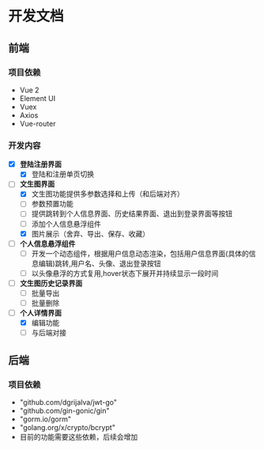 # 开发文档

## 前端

### 项目依赖
- Vue 2
- Element UI
- Vuex
- Axios
- Vue-router

### 开发内容

- [x] **登陆注册界面**
  - [x] 登陆和注册单页切换

- [ ] **文生图界面**
  - [x] 文生图功能提供多参数选择和上传（和后端对齐）
  - [ ] 参数预置功能
  - [ ] 提供跳转到个人信息界面、历史结果界面、退出到登录界面等按钮
  - [ ] 添加个人信息悬浮组件
  - [x] 图片展示（舍弃、导出、保存、收藏）

- [ ] **个人信息悬浮组件**
  - [ ] 开发一个动态组件，根据用户信息动态渲染，包括用户信息界面(具体的信息编辑)跳转,用户名、头像、退出登录按钮
  - [ ] 以头像悬浮的方式复用,hover状态下展开并持续显示一段时间

- [ ] **文生图历史记录界面**
  - [ ] 批量导出
  - [ ] 批量删除

- [ ] **个人详情界面**
  - [x] 编辑功能
  - [ ] 与后端对接

## 后端

### 项目依赖
- "github.com/dgrijalva/jwt-go"
- "github.com/gin-gonic/gin"
- "gorm.io/gorm"
- "golang.org/x/crypto/bcrypt"
- 目前的功能需要这些依赖，后续会增加
